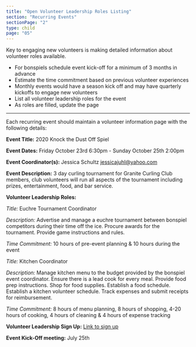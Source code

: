 ```yaml
---
title: "Open Volunteer Leadership Roles Listing"
section: "Recurring Events"
sectionPage: "2"
type: child
page: "05"
---
```


Key to engaging new volunteers is making detailed information about volunteer roles available.

- For bonspiels schedule event kick-off for a minimum of 3 months in advance
- Estimate the time commitment based on previous volunteer experiences
- Monthly events would have a season kick off and may have quarterly kickoffs to engage new volunteers
- List all volunteer leadership roles for the event
- As roles are filled, update the page

---

Each recurring event should maintain a volunteer information page with the following details:

**Event Title:**
2020 Knock the Dust Off Spiel

**Event Dates:**
Friday October 23rd 6:30pm - Sunday October 25th 2:00pm

**Event Coordinator(s):**
Jessica Schultz jessicajuhl@yahoo.com

**Event Description:**
3 day curling tournament for Granite Curling Club members, club volunteers will run all aspects of the tournament including prizes, entertainment, food, and bar service.

**Volunteer Leadership Roles:**

_Title:_ Euchre Tournament Coordinator

_Description:_
Advertise and manage a euchre tournament between bonspiel competitors during their time off the ice. Procure awards for the tournament. Provide game instructions and rules.

_Time Commitment:_
10 hours of pre-event planning & 10 hours during the event

_Title:_ Kitchen Coordinator

_Description:_
Manage kitchen menu to the budget provided by the bonspiel event coordinator. Ensure there is a lead cook for every meal. Provide food prep instructions. Shop for food supplies. Establish a food schedule. Establish a kitchen volunteer schedule. Track expenses and submit receipts for reimbursement.

_Time Commitment:_
8 hours of menu planning, 8 hours of shopping, 4-20 hours of cooking, 4 hours of cleaning & 4 hours of expense tracking

**Volunteer Leadership Sign Up:**
[Link to sign up](http://)

**Event Kick-Off meeting:**
July 25th
